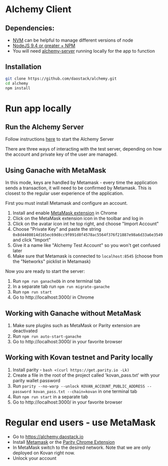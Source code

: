 # Alchemy Client

## Dependencies:
* [NVM](https://github.com/creationix/nvm#installation) can be helpful to manage different versions of node
* [NodeJS 9.4 or greater + NPM](https://github.com/creationix/nvm#usage)
* You will  need [alchemy-server](https://github.com/daostack/alchemy-server) running locally for the app to function

## Installation
```sh
git clone https://github.com/daostack/alchemy.git
cd alchemy
npm install
```

# Run app locally

## Run the Alchemy Server
Follow instructions [here](https://github.com/daostack/alchemy-server) to start the Alchemy Server

There are three ways of interacting with the test server, depending on how the account and private key of the user are managed.


## Using Ganache with MetaMask

In this mode, keys are handled by Metamask - every time the application sends a transaction, it will need to be confirmed by Metamask.
This is closest to the regular user experience of the application.

First you must install Metamask and configure an account.
1. Install and enable [MetaMask extension](https://chrome.google.com/webstore/detail/metamask/nkbihfbeogaeaoehlefnkodbefgpgknn?hl=en) in Chrome
1. Click on the MetaMask extension icon in the toolbar and log in
1. Click on the avatar icon int he top right, and choose "Import Account"
1. Choose "Private Key" and paste the string `0x8d4408014d165ec69d8cc9f091d8f4578ac5564f376f21887e98a6d33a6e3549` and click "Import"
1. Give it a name like "Alchemy Test Account" so you won't get confused later
1. Make sure that Metamask is connected to `localhost:8545` (choose from the "Networks" picklist in Metamask)

Now you are ready to start the server:

1. Run `npm run ganacheDb` in one terminal tab
1. In a separate tab run `npm run migrate-ganache`
1. Run `npm run start`
1. Go to http://localhost:3000/ in Chrome

## Working with Ganache without MetaMask

1. Make sure plugins such as MetaMask or Parity extension are deactivated
1. Run `npm run auto-start-ganache`
1. Go to http://localhost:3000/ in your favorite browser


## Working with Kovan testnet and Parity locally
1. Install parity - `bash <(curl https://get.parity.io -Lk)`
1. Create a file in the root of the project called 'kovan_pass.txt' with your parity wallet password
1. Run `parity --no-warp --unlock KOVAN_ACCOUNT_PUBLIC_ADDRESS --password kovan_pass.txt --chain=kovan` in one terminal tab
1. Run `npm run start` in a separate tab
1. Go to http://localhost:3000/ in your favorite browser

# Regular end users - use MetaMask

* Go to https://alchemy.daostack.io
* Install [Metamask](https://chrome.google.com/webstore/detail/metamask/nkbihfbeogaeaoehlefnkodbefgpgknn?hl=en) or the [Parity Chrome Extension](https://chrome.google.com/webstore/detail/himekenlppkgeaoeddcliojfddemadig)
* In MetaMask switch to the desired network. Note that we are only deployed on Kovan right now.
* Unlock your account
